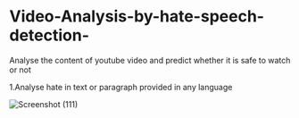 # Video-Analysis-by-hate-speech-detection-
Analyse the content of youtube video and predict whether it is safe to watch or not

1.Analyse hate in text or paragraph provided in any language

![Screenshot (111)](https://github.com/sivanand866/Video-Analysis-by-hate-speech-detection/assets/84615569/0082217e-9018-44af-8a59-f627a24ca24e)


